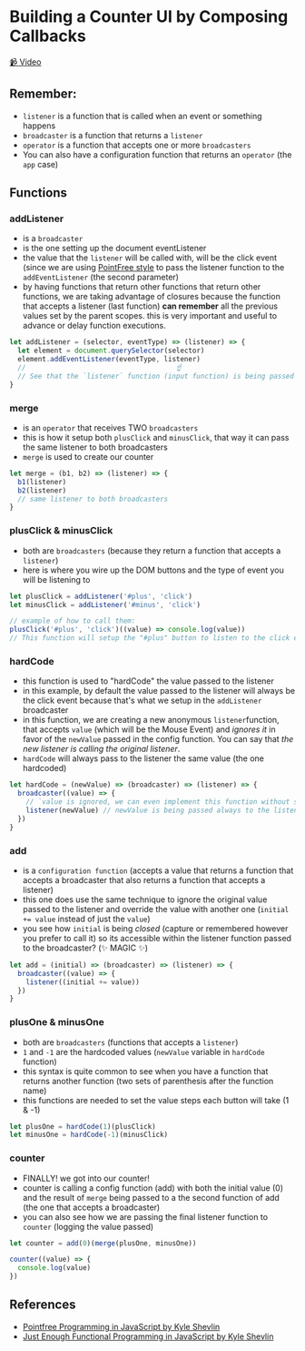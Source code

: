 # Building a Counter UI by Composing Callbacks

[📹 Video](https://egghead.io/lessons/egghead-building-a-timer-ui-by-composing-callbacks)

## Remember:

- `listener` is a function that is called when an event or something happens
- `broadcaster` is a function that returns a `listener`
- `operator` is a function that accepts one or more `broadcasters`
- You can also have a configuration function that returns an `operator` (the `app` case)

## Functions

### addListener

- is a `broadcaster`
- is the one setting up the document eventListener
- the value that the `listener` will be called with, will be the click event (since we are using [PointFree style](https://egghead.io/lessons/egghead-pointfree-programming-in-javascript) to pass the listener function to the `addEventListener` (the second parameter)
- by having functions that return other functions that return other functions, we are taking advantage of closures because the function that accepts a listener (last function) **can remember** all the previous values set by the parent scopes. this is very important and useful to advance or delay function executions.

```js
let addListener = (selector, eventType) => (listener) => {
  let element = document.querySelector(selector)
  element.addEventListener(eventType, listener)
  //                                     ☝️
  // See that the `listener` function (input function) is being passed as a callback to the `addEventListener` DOM event
}
```

### merge

- is an `operator` that receives TWO `broadcasters`
- this is how it setup both `plusClick` and `minusClick`, that way it can pass the same listener to both broadcasters
- `merge` is used to create our counter

```js
let merge = (b1, b2) => (listener) => {
  b1(listener)
  b2(listener)
  // same listener to both broadcasters
}
```

### plusClick & minusClick

- both are `broadcasters` (because they return a function that accepts a `listener`)
- here is where you wire up the DOM buttons and the type of event you will be listening to

```js
let plusClick = addListener('#plus', 'click')
let minusClick = addListener('#minus', 'click')

// example of how to call them:
plusClick('#plus', 'click')((value) => console.log(value))
// This function will setup the "#plus" button to listen to the click event, and will call the last function passed. this will result in loggin in the console the MouseEvent from all the clicks to the button with id "#plus"
```

### hardCode

- this function is used to "hardCode" the value passed to the listener
- in this example, by default the value passed to the listener will always be the click event because that's what we setup in the `addListener` broadcaster
- in this function, we are creating a new anonymous `listener`function, that accepts `value` (which will be the Mouse Event) and _ignores it_ in favor of the `newValue` passed in the config function. You can say that _the new listener is calling the original listener_.
- `hardCode` will always pass to the listener the same value (the one hardcoded)

```js
let hardCode = (newValue) => (broadcaster) => (listener) => {
  broadcaster((value) => {
    // `value is ignored, we can even implement this function without setting any parameters to this function
    listener(newValue) // newValue is being passed always to the listener function
  })
}
```

### add

- is a `configuration function` (accepts a value that returns a function that accepts a broadcaster that also returns a function that accepts a listener)
- this one does use the same technique to ignore the original value passed to the listener and override the value with another one (`initial += value` instead of just the `value`)
- you see how `initial` is being _closed_ (capture or remembered however you prefer to call it) so its accessible within the listener function passed to the broadcaster? (✨ MAGIC ✨)

```js
let add = (initial) => (broadcaster) => (listener) => {
  broadcaster((value) => {
    listener((initial += value))
  })
}
```

### plusOne & minusOne

- both are `broadcasters` (functions that accepts a `listener`)
- `1` and `-1` are the hardcoded values (`newValue` variable in `hardCode` function)
- this syntax is quite common to see when you have a function that returns another function (two sets of parenthesis after the function name)
- this functions are needed to set the value steps each button will take (1 & -1)

```js
let plusOne = hardCode(1)(plusClick)
let minusOne = hardCode(-1)(minusClick)
```

### counter

- FINALLY! we got into our counter!
- counter is calling a config function (add) with both the initial value (0) and the result of `merge` being passed to a the second function of add (the one that accepts a broadcaster)
- you can also see how we are passing the final listener function to `counter` (logging the value passed)

```js
let counter = add(0)(merge(plusOne, minusOne))

counter((value) => {
  console.log(value)
})
```

## References

- [Pointfree Programming in JavaScript by Kyle Shevlin](https://egghead.io/lessons/egghead-pointfree-programming-in-javascript)
- [Just Enough Functional Programming in JavaScript by Kyle Shevlin](https://egghead.io/courses/just-enough-functional-programming-in-javascript)
